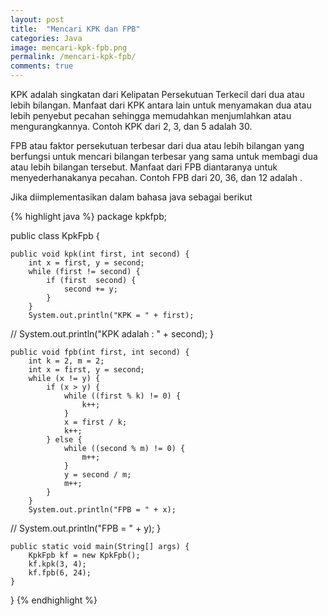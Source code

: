 ```yaml
---
layout: post
title:  "Mencari KPK dan FPB"
categories: Java
image: mencari-kpk-fpb.png
permalink: /mencari-kpk-fpb/
comments: true
---
```


KPK adalah singkatan dari Kelipatan Persekutuan Terkecil dari dua atau lebih bilangan. Manfaat dari KPK antara lain untuk menyamakan dua atau lebih penyebut pecahan sehingga memudahkan menjumlahkan atau mengurangkannya. <!--more--> Contoh KPK dari 2, 3, dan 5 adalah 30.

FPB atau faktor persekutuan terbesar dari dua atau lebih bilangan yang berfungsi untuk mencari bilangan terbesar yang sama untuk membagi dua atau lebih bilangan tersebut. Manfaat dari FPB diantaranya untuk menyederhanakanya pecahan. Contoh FPB dari 20, 36, dan 12 adalah .

Jika diimplementasikan dalam bahasa java sebagai berikut

{% highlight java %}
package kpkfpb;

public class KpkFpb {

    public void kpk(int first, int second) {
        int x = first, y = second;
        while (first != second) {
            if (first  second) {
                second += y;
            }
        }
        System.out.println("KPK = " + first);
//        System.out.println("KPK adalah : " + second);
    }

    public void fpb(int first, int second) {
        int k = 2, m = 2;
        int x = first, y = second;
        while (x != y) {
            if (x > y) {
                while ((first % k) != 0) {
                    k++;
                }
                x = first / k;
                k++;
            } else {
                while ((second % m) != 0) {
                    m++;
                }
                y = second / m;
                m++;
            }
        }
        System.out.println("FPB = " + x);
//        System.out.println("FPB = " + y);
    }

    public static void main(String[] args) {
        KpkFpb kf = new KpkFpb();
        kf.kpk(3, 4);
        kf.fpb(6, 24);
    }
}
{% endhighlight %}
